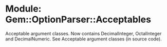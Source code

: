 # Module: Gem::OptionParser::Acceptables
    

Acceptable argument classes. Now contains DecimalInteger, OctalInteger and
DecimalNumeric. See Acceptable argument classes (in source code).



